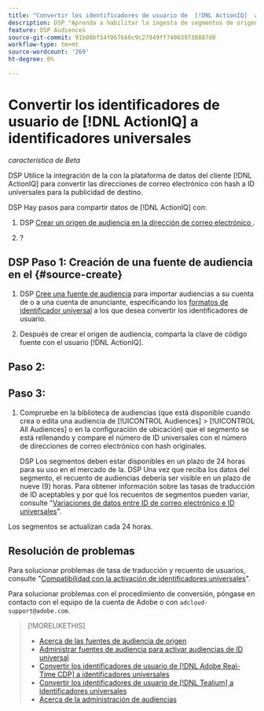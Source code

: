 ```yaml
---
title: "Convertir los identificadores de usuario de  [!DNL ActionIQ]  a identificadores universales"
description: DSP "Aprenda a habilitar la ingesta de segmentos de origen de  [!DNL ActionIQ]  por parte de los usuarios."
feature: DSP Audiences
source-git-commit: 91b08bf54f067666c9c27949ff740639738887d0
workflow-type: tm+mt
source-wordcount: '269'
ht-degree: 0%

---
```


# Convertir los identificadores de usuario de [!DNL ActionIQ] a identificadores universales

*característica de Beta*

DSP Utilice la integración de la con la plataforma de datos del cliente [!DNL ActionIQ] para convertir las direcciones de correo electrónico con hash a ID universales para la publicidad de destino.

DSP Hay <!-- NN --> pasos para compartir datos de [!DNL ActionIQ] con:

1. DSP [Crear un origen de audiencia en la dirección de correo electrónico ](#source-create).

1. ?

## DSP Paso 1: Creación de una fuente de audiencia en el {#source-create}

1. DSP [Cree una fuente de audiencia](source-manage.md) para importar audiencias a su cuenta de o a una cuenta de anunciante, especificando los [formatos de identificador universal](source-about.md) a los que desea convertir los identificadores de usuario.

1. Después de crear el origen de audiencia, comparta la clave de código fuente con el usuario [!DNL ActionIQ].

## Paso 2:

## Paso 3:

1. Compruebe en la biblioteca de audiencias (que está disponible cuando crea o edita una audiencia de [!UICONTROL Audiences] > [!UICONTROL All Audiences] o en la configuración de ubicación) que el segmento se está rellenando y compare el número de ID universales con el número de direcciones de correo electrónico con hash originales.

   DSP Los segmentos deben estar disponibles en un plazo de 24 horas para su uso en el mercado de la. DSP Una vez que reciba los datos del segmento, el recuento de audiencias debería ser visible en un plazo de nueve (9) horas. Para obtener información sobre las tasas de traducción de ID aceptables y por qué los recuentos de segmentos pueden variar, consulte &quot;[Variaciones de datos entre ID de correo electrónico e ID universales](#universal-ids-data-variances)&quot;.

Los segmentos se actualizan cada 24 horas.

## Resolución de problemas

Para solucionar problemas de tasa de traducción y recuento de usuarios, consulte &quot;[Compatibilidad con la activación de identificadores universales](/help/dsp/audiences/universal-ids.md)&quot;.

Para solucionar problemas con el procedimiento de conversión, póngase en contacto con el equipo de la cuenta de Adobe o con `adcloud-support@adobe.com`.

>[!MORELIKETHIS]
>
>* [Acerca de las fuentes de audiencia de origen](/help/dsp/audiences/sources/source-about.md)
>* [Administrar fuentes de audiencia para activar audiencias de ID universal](source-manage.md)
>* [Convertir los identificadores de usuario de [!DNL Adobe Real-Time CDP] a identificadores universales](/help/dsp/audiences/sources/source-adobe-rtcdp.md)
>* [Convertir los identificadores de usuario de [!DNL Tealium] a identificadores universales](/help/dsp/audiences/sources/source-tealium.md)
>* [Acerca de la administración de audiencias](/help/dsp/audiences/audience-about.md)
